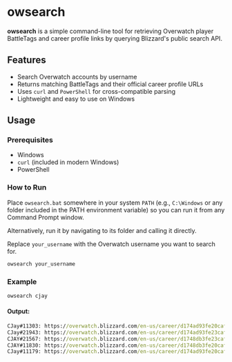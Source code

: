 # owsearch

**owsearch** is a simple command-line tool for retrieving Overwatch player BattleTags and career profile links by querying Blizzard's public search API.

## Features

- Search Overwatch accounts by username
- Returns matching BattleTags and their official career profile URLs
- Uses `curl` and `PowerShell` for cross-compatible parsing
- Lightweight and easy to use on Windows

##  Usage

### Prerequisites

- Windows
- `curl` (included in modern Windows)
- PowerShell

### How to Run

Place `owsearch.bat` somewhere in your system `PATH` (e.g., `C:\Windows` or any folder included in the PATH environment variable) so you can run it from any Command Prompt window.

Alternatively, run it by navigating to its folder and calling it directly.

Replace `your_username` with the Overwatch username you want to search for.

```cmd
owsearch your_username
```
### Example

```cmd
owsearch cjay
```
#### Output:
```cmd
CJay#11303: https://overwatch.blizzard.com/en-us/career/d174ad93fe20cafeb9a3%7Cef23eb1dd32d85ed167d8efd460342ab/
CJay#21943: https://overwatch.blizzard.com/en-us/career/d174ad93fe23caf4bda3%7C91169a8784902e5daec95fddff89d736/
CJAY#21567: https://overwatch.blizzard.com/en-us/career/d1748db3fe23caf8bfa7%7C6c7267d835792b4870062d4af07c02d0/
CJAY#11830: https://overwatch.blizzard.com/en-us/career/d1748db3fe20caf5baa0%7C1dee4fb78131a2237295fd835e699360/
CJay#11179: https://overwatch.blizzard.com/en-us/career/d174ad93fe20cafcbea9%7Cb5ccd285124221668ba9ffb4a69c8a41/
```
